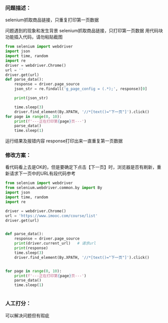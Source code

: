 ### 问题描述：
<p>selenium抓取商品链接，只重复打印第一页数据</p>
问题遇到的现象和发生背景
selenium抓取商品链接，只打印第一页数据
用代码块功能插入代码，请勿粘贴截图

```python
from selenium import webdriver
import json
import time, random
import re
driver = webdriver.Chrome()
url = ''
driver.get(url)
def parse_data():
    response = driver.page_source
    json_str = re.findall('g_page_config = (.*);', response)[0]

    print(json_str)

    time.sleep(3)
    driver.find_element(By.XPATH, '//*[text()="下一页"]').click()
for page in range(0, 10):
    print(f'---正在打印第{page}页---')
    parse_data()
    time.sleep(1)

```
运行结果及报错内容
response打印出来一直重复第一页数据 
### 修改方案：
看代码看上去是OK的，但是要确定下点击【下一页】时，浏览器是否有刷新，重新请求下一页中的URL有段代码参考

```python
from selenium import webdriver
from selenium.webdriver.common.by import By
import json
import time, random
import re

driver = webdriver.Chrome()
url = 'https://www.imooc.com/course/list'
driver.get(url)


def parse_data():
    response = driver.page_source
    print(driver.current_url)   # 请求url
    print(response)
    time.sleep(3)
    driver.find_element(By.XPATH, '//*[text()="下一页"]').click()


for page in range(0, 10):
    print(f'---正在打印第{page}页---')
    parse_data()
    time.sleep(1)



```

### 人工打分：
可以解决问题但有瑕疵